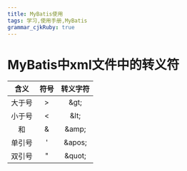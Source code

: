 ```yaml
---
title: MyBatis使用
tags: 学习,使用手册,MyBatis
grammar_cjkRuby: true
---
```



# MyBatis中xml文件中的转义符
|含义|符号|转义字符|
|:-:|:--:|:--:|
| 大于号|>|\&gt;|
|小于号|<|\&lt;|
|和|&|\&amp;|
|单引号|'|\&apos;|
|双引号|"|\&quot;|